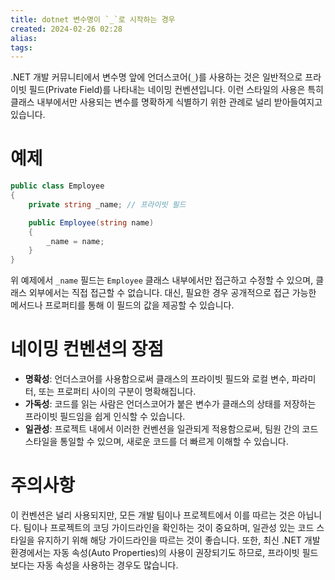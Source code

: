 ```yaml
---
title: dotnet 변수명이 `_`로 시작하는 경우
created: 2024-02-26 02:28
alias:
tags:
---
```

.NET 개발 커뮤니티에서 변수명 앞에 언더스코어(`_`)를 사용하는 것은 일반적으로 프라이빗 필드(Private Field)를 나타내는 네이밍 컨벤션입니다. 
이런 스타일의 사용은 특히 클래스 내부에서만 사용되는 변수를 명확하게 식별하기 위한 관례로 널리 받아들여지고 있습니다. 

# 예제

```csharp
public class Employee
{
    private string _name; // 프라이빗 필드

    public Employee(string name)
    {
        _name = name;
    }
}
```

위 예제에서 `_name` 필드는 `Employee` 클래스 내부에서만 접근하고 수정할 수 있으며, 클래스 외부에서는 직접 접근할 수 없습니다. 
대신, 필요한 경우 공개적으로 접근 가능한 메서드나 프로퍼티를 통해 이 필드의 값을 제공할 수 있습니다.

# 네이밍 컨벤션의 장점

- **명확성**: 언더스코어를 사용함으로써 클래스의 프라이빗 필드와 로컬 변수, 파라미터, 또는 프로퍼티 사이의 구분이 명확해집니다.
- **가독성**: 코드를 읽는 사람은 언더스코어가 붙은 변수가 클래스의 상태를 저장하는 프라이빗 필드임을 쉽게 인식할 수 있습니다.
- **일관성**: 프로젝트 내에서 이러한 컨벤션을 일관되게 적용함으로써, 팀원 간의 코드 스타일을 통일할 수 있으며, 새로운 코드를 더 빠르게 이해할 수 있습니다.

# 주의사항

이 컨벤션은 널리 사용되지만, 모든 개발 팀이나 프로젝트에서 이를 따르는 것은 아닙니다. 팀이나 프로젝트의 코딩 가이드라인을 확인하는 것이 중요하며, 일관성 있는 코드 스타일을 유지하기 위해 해당 가이드라인을 따르는 것이 좋습니다. 
또한, 최신 .NET 개발 환경에서는 자동 속성(Auto Properties)의 사용이 권장되기도 하므로, 프라이빗 필드보다는 자동 속성을 사용하는 경우도 많습니다.


